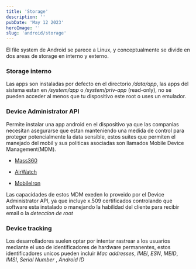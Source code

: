 ```yaml
---
title: 'Storage'
description: ''
pubDate: 'May 12 2023'
heroImage: ''
slug: 'android/storage'
---
```


El file system de Android se parece a Linux, y conceptualmente se divide en dos areas de storage en interno y externo.

### Storage interno

Las apps son instaladas por defecto en el directorio _/data/app_, las apps del sistema estan en _/system/app_ o _/system/priv-app_ (read-only), no se pueden acceder al menos que tu dispositivo este root o uses un emulador.

### Device Administrator API

Permite instalar una app android en el dispositivo ya que las companias necesitan asegurarse que estan manteniendo una medida de control para proteger potencialmente la data sensible, estos suites que permiten el manejado del mobil y sus politicas asociadas son llamados Mobile Device Management(MDM).

- [Mass360](https://www.ibm.com/products/maas360/mobile-security)

- [AirWatch](https://www.vmware.com/products/workspace-one.html)

- [MobileIron](https://www.ivanti.com/company/history/mobileiron?miredirect)

Las capacidades de estos MDM exeden lo proveido por el Device Administrator API, ya que incluye x.509 certificados controlando que software esta instalado o manejando la habilidad del cliente para recibir email o la _deteccion de root_

### Device tracking

Los desarrolladores suelen optar por intentar rastrear a los usuarios mediante el uso de identificadores de hardware permanentes, estos identificadores unicos pueden incluir _Mac addresses_, _IMEI_, _ESN_, _MEID_, _IMSI_, _Serial Number_
, _Android ID_

